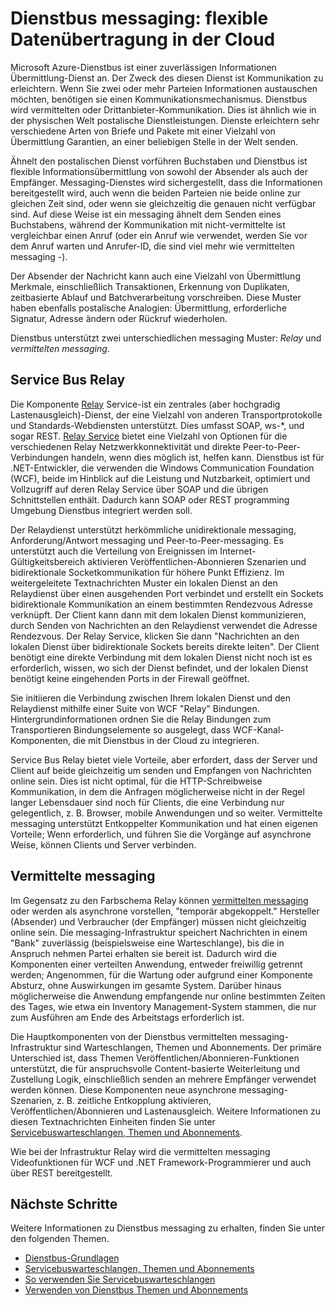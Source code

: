 <properties
    pageTitle="Übersicht über Dienstbus messaging | Microsoft Azure"
    description="Service Bus Messaging: flexible Datenübertragung in der cloud"
    services="service-bus"
    documentationCenter=".net"
    authors="sethmanheim"
    manager="timlt"
    editor=""/>

<tags
    ms.service="service-bus"
    ms.workload="na"
    ms.tgt_pltfrm="na"
    ms.devlang="multiple"
    ms.topic="get-started-article"
    ms.date="09/27/2016"
    ms.author="sethm"/>


# <a name="service-bus-messaging-flexible-data-delivery-in-the-cloud"></a>Dienstbus messaging: flexible Datenübertragung in der Cloud

Microsoft Azure-Dienstbus ist einer zuverlässigen Informationen Übermittlung-Dienst an. Der Zweck des diesen Dienst ist Kommunikation zu erleichtern. Wenn Sie zwei oder mehr Parteien Informationen austauschen möchten, benötigen sie einen Kommunikationsmechanismus. Dienstbus wird vermittelten oder Drittanbieter-Kommunikation. Dies ist ähnlich wie in der physischen Welt postalische Dienstleistungen. Dienste erleichtern sehr verschiedene Arten von Briefe und Pakete mit einer Vielzahl von Übermittlung Garantien, an einer beliebigen Stelle in der Welt senden.

Ähnelt den postalischen Dienst vorführen Buchstaben und Dienstbus ist flexible Informationsübermittlung von sowohl der Absender als auch der Empfänger. Messaging-Dienstes wird sichergestellt, dass die Informationen bereitgestellt wird, auch wenn die beiden Parteien nie beide online zur gleichen Zeit sind, oder wenn sie gleichzeitig die genauen nicht verfügbar sind. Auf diese Weise ist ein messaging ähnelt dem Senden eines Buchstabens, während der Kommunikation mit nicht-vermittelte ist vergleichbar einen Anruf (oder ein Anruf wie verwendet, werden Sie vor dem Anruf warten und Anrufer-ID, die sind viel mehr wie vermittelten messaging -).

Der Absender der Nachricht kann auch eine Vielzahl von Übermittlung Merkmale, einschließlich Transaktionen, Erkennung von Duplikaten, zeitbasierte Ablauf und Batchverarbeitung vorschreiben. Diese Muster haben ebenfalls postalische Analogien: Übermittlung, erforderliche Signatur, Adresse ändern oder Rückruf wiederholen.

Dienstbus unterstützt zwei unterschiedlichen messaging Muster: *Relay* und *vermittelten messaging*.

## <a name="service-bus-relay"></a>Service Bus Relay

Die Komponente [Relay](../service-bus-relay/service-bus-relay-overview.md) Service-ist ein zentrales (aber hochgradig Lastenausgleich)-Dienst, der eine Vielzahl von anderen Transportprotokolle und Standards-Webdiensten unterstützt. Dies umfasst SOAP, ws-*, und sogar REST. [Relay Service](../service-bus-relay/service-bus-dotnet-how-to-use-relay.md) bietet eine Vielzahl von Optionen für die verschiedenen Relay Netzwerkkonnektivität und direkte Peer-to-Peer-Verbindungen handeln, wenn dies möglich ist, helfen kann. Dienstbus ist für .NET-Entwickler, die verwenden die Windows Communication Foundation (WCF), beide im Hinblick auf die Leistung und Nutzbarkeit, optimiert und Vollzugriff auf deren Relay Service über SOAP und die übrigen Schnittstellen enthält. Dadurch kann SOAP oder REST programming Umgebung Dienstbus integriert werden soll.

Der Relaydienst unterstützt herkömmliche unidirektionale messaging, Anforderung/Antwort messaging und Peer-to-Peer-messaging. Es unterstützt auch die Verteilung von Ereignissen im Internet-Gültigkeitsbereich aktivieren Veröffentlichen-Abonnieren Szenarien und bidirektionale Socketkommunikation für höhere Punkt Effizienz. Im weitergeleitete Textnachrichten Muster ein lokalen Dienst an den Relaydienst über einen ausgehenden Port verbindet und erstellt ein Sockets bidirektionale Kommunikation an einem bestimmten Rendezvous Adresse verknüpft. Der Client kann dann mit dem lokalen Dienst kommunizieren, durch Senden von Nachrichten an den Relaydienst verwendet die Adresse Rendezvous. Der Relay Service, klicken Sie dann "Nachrichten an den lokalen Dienst über bidirektionale Sockets bereits direkte leiten". Der Client benötigt eine direkte Verbindung mit dem lokalen Dienst nicht noch ist es erforderlich, wissen, wo sich der Dienst befindet, und der lokalen Dienst benötigt keine eingehenden Ports in der Firewall geöffnet.

Sie initiieren die Verbindung zwischen Ihrem lokalen Dienst und den Relaydienst mithilfe einer Suite von WCF "Relay" Bindungen. Hintergrundinformationen ordnen Sie die Relay Bindungen zum Transportieren Bindungselemente so ausgelegt, dass WCF-Kanal-Komponenten, die mit Dienstbus in der Cloud zu integrieren.

Service Bus Relay bietet viele Vorteile, aber erfordert, dass der Server und Client auf beide gleichzeitig um senden und Empfangen von Nachrichten online sein. Dies ist nicht optimal, für die HTTP-Schreibweise Kommunikation, in dem die Anfragen möglicherweise nicht in der Regel langer Lebensdauer sind noch für Clients, die eine Verbindung nur gelegentlich, z. B. Browser, mobile Anwendungen und so weiter. Vermittelte messaging unterstützt Entkoppelter Kommunikation und hat einen eigenen Vorteile; Wenn erforderlich, und führen Sie die Vorgänge auf asynchrone Weise, können Clients und Server verbinden.

## <a name="brokered-messaging"></a>Vermittelte messaging

Im Gegensatz zu den Farbschema Relay können [vermittelten messaging](service-bus-queues-topics-subscriptions.md) oder werden als asynchrone vorstellen, "temporär abgekoppelt." Hersteller (Absender) und Verbraucher (der Empfänger) müssen nicht gleichzeitig online sein. Die messaging-Infrastruktur speichert Nachrichten in einem "Bank" zuverlässig (beispielsweise eine Warteschlange), bis die in Anspruch nehmen Partei erhalten sie bereit ist. Dadurch wird die Komponenten einer verteilten Anwendung, entweder freiwillig getrennt werden; Angenommen, für die Wartung oder aufgrund einer Komponente Absturz, ohne Auswirkungen im gesamte System. Darüber hinaus möglicherweise die Anwendung empfangende nur online bestimmten Zeiten des Tages, wie etwa ein Inventory Management-System stammen, die nur zum Ausführen am Ende des Arbeitstags erforderlich ist.

Die Hauptkomponenten von der Dienstbus vermittelten messaging-Infrastruktur sind Warteschlangen, Themen und Abonnements.  Der primäre Unterschied ist, dass Themen Veröffentlichen/Abonnieren-Funktionen unterstützt, die für anspruchsvolle Content-basierte Weiterleitung und Zustellung Logik, einschließlich senden an mehrere Empfänger verwendet werden können. Diese Komponenten neue asynchrone messaging-Szenarien, z. B. zeitliche Entkopplung aktivieren, Veröffentlichen/Abonnieren und Lastenausgleich. Weitere Informationen zu diesen Textnachrichten Einheiten finden Sie unter [Servicebuswarteschlangen, Themen und Abonnements](service-bus-queues-topics-subscriptions.md).

Wie bei der Infrastruktur Relay wird die vermittelten messaging Videofunktionen für WCF und .NET Framework-Programmierer und auch über REST bereitgestellt.

## <a name="next-steps"></a>Nächste Schritte

Weitere Informationen zu Dienstbus messaging zu erhalten, finden Sie unter den folgenden Themen.

- [Dienstbus-Grundlagen](service-bus-fundamentals-hybrid-solutions.md)
- [Servicebuswarteschlangen, Themen und Abonnements](service-bus-queues-topics-subscriptions.md)
- [So verwenden Sie Servicebuswarteschlangen](service-bus-dotnet-get-started-with-queues.md)
- [Verwenden von Dienstbus Themen und Abonnements](./service-bus-dotnet-how-to-use-topics-subscriptions.md)
 
